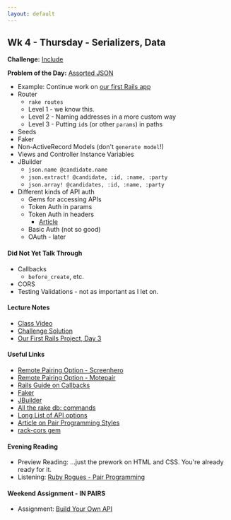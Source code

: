 ```yaml
---
layout: default
---
```


## Wk 4 - Thursday - Serializers, Data

**Challenge:** [Include](https://github.com/masonfmatthews/rails_assignments/blob/master/challenges/include_challenge.rb)

**Problem of the Day:** [Assorted JSON](https://github.com/masonfmatthews/rails_assignments/blob/master/exercises/assorted_json/)

* Example: Continue work on [our first Rails app](https://github.com/tiyd-rails-2016-01/first_rails_app)
* Router
  * `rake routes`
  * Level 1 - we know this.
  * Level 2 - Naming addresses in a more custom way
  * Level 3 - Putting `id`s (or other `params`) in paths
* Seeds
* Faker
* Non-ActiveRecord Models (don't `generate model`!)
* Views and Controller Instance Variables
* JBuilder
  * `json.name @candidate.name`
  * `json.extract! @candidate, :id, :name, :party`
  * `json.array! @candidates, :id, :name, :party`
* Different kinds of API auth
  * Gems for accessing APIs
  * Token Auth in params
  * Token Auth in headers
    * [Article](https://www.codeschool.com/blog/2014/02/03/token-based-authentication-rails/)
  * Basic Auth (not so good)
  * OAuth - later

#### Did Not Yet Talk Through

* Callbacks
  * `before_create`, etc.
* CORS
* Testing Validations - not as important as I let on.

#### Lecture Notes

* [Class Video](https://youtu.be/tieaM0tOCgA)
* [Challenge Solution](challenge.rb)
* [Our First Rails Project, Day 3](https://github.com/tiyd-rails-2016-01/first_rails_app)

#### Useful Links

* [Remote Pairing Option - Screenhero](https://screenhero.com/)
* [Remote Pairing Option - Motepair](https://atom.io/packages/motepair)
* [Rails Guide on Callbacks](http://guides.rubyonrails.org/v2.3.11/activerecord_validations_callbacks.html#callbacks-overview)
* [Faker](https://github.com/stympy/faker)
* [JBuilder](https://github.com/rails/jbuilder)
* [All the rake db: commands](http://stackoverflow.com/questions/10301794/difference-between-rake-dbmigrate-dbreset-and-dbschemaload)
* [Long List of API options](apis)
* [Article on Pair Programming Styles](http://articles.coreyhaines.com/posts/thoughts-on-pair-programming/)
* [rack-cors gem](https://github.com/cyu/rack-cors)

#### Evening Reading

* Preview Reading: ...just the prework on HTML and CSS.  You're already ready for it.
* Listening: [Ruby Rogues - Pair Programming](http://devchat.tv/ruby-rogues/026-rr-pair-programming)

#### Weekend Assignment - IN PAIRS

* Assignment: [Build Your Own API](https://github.com/tiyd-rails-2016-01/build_your_own_api)
<!-- * Feedback: [Build Your Own API Feedback](feedback) -->
